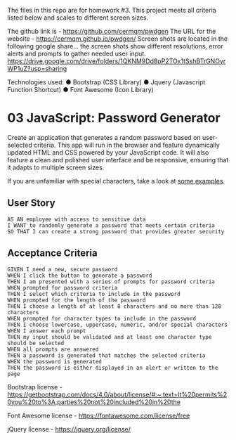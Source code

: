 The files in this repo are for homework #3.  This project meets all criteria listed below and scales to different screen sizes.


The github link is - https://github.com/cermqm/pwdgen
The URL for the website - https://cermqm.github.io/pwdgen/
Screen shots are located in the following google share... the screen shots show different resolutions, error alerts and prompts to gather needed user input.
https://drive.google.com/drive/folders/1QKNM9Dd8pP2TOx1tSshBTrGNOyrWP1uZ?usp=sharing

Technologies used: ● Bootstrap (CSS Library) ● Jquery (Javascript Function Shortcut) ● Font Awesome (Icon Library)


# 03 JavaScript: Password Generator

Create an application that generates a random password based on user-selected criteria. This app will run in the browser and feature dynamically updated HTML and CSS powered by your JavaScript code. It will also feature a clean and polished user interface and be responsive, ensuring that it adapts to multiple screen sizes.

If you are unfamiliar with special characters, take a look at [some examples](https://www.owasp.org/index.php/Password_special_characters).

## User Story

```
AS AN employee with access to sensitive data
I WANT to randomly generate a password that meets certain criteria
SO THAT I can create a strong password that provides greater security
```

## Acceptance Criteria

```
GIVEN I need a new, secure password
WHEN I click the button to generate a password
THEN I am presented with a series of prompts for password criteria
WHEN prompted for password criteria
THEN I select which criteria to include in the password
WHEN prompted for the length of the password
THEN I choose a length of at least 8 characters and no more than 128 characters
WHEN prompted for character types to include in the password
THEN I choose lowercase, uppercase, numeric, and/or special characters
WHEN I answer each prompt
THEN my input should be validated and at least one character type should be selected
WHEN all prompts are answered
THEN a password is generated that matches the selected criteria
WHEN the password is generated
THEN the password is either displayed in an alert or written to the page
```
Bootstrap license - https://getbootstrap.com/docs/4.0/about/license/#:~:text=It%20permits%20you%20to%3A,parties%20not%20included%20in%20the

Font Awesome license - https://fontawesome.com/license/free

jQuery license - https://jquery.org/license/

